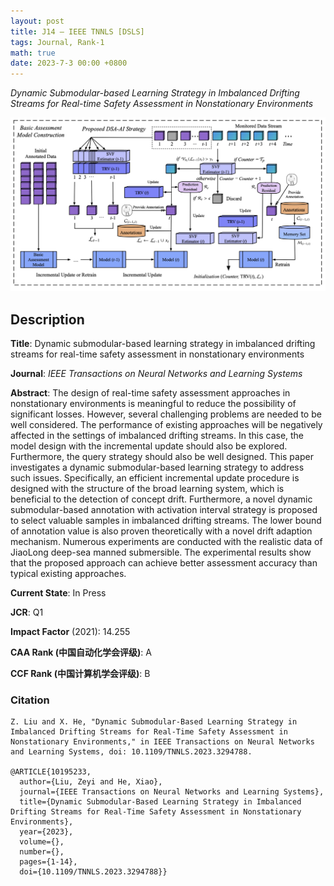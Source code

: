 ```yaml
---
layout: post
title: J14 — IEEE TNNLS [DSLS]
tags: Journal, Rank-1
math: true
date: 2023-7-3 00:00 +0800
---
```


*Dynamic Submodular-based Learning Strategy in Imbalanced Drifting Streams for Real-time Safety Assessment in Nonstationary Environments*

![GA][image-1]


## Description

**Title**: Dynamic submodular-based learning strategy in imbalanced drifting streams for real-time safety assessment in nonstationary environments

**Journal**: *IEEE Transactions on Neural Networks and Learning Systems*

**Abstract**: The design of real-time safety assessment approaches in nonstationary environments is meaningful to reduce the possibility of significant losses. However, several challenging problems are needed to be well considered. The performance of existing approaches will be negatively affected in the settings of imbalanced drifting streams. In this case, the model design with the incremental update should also be explored. Furthermore, the query strategy should also be well designed. This paper investigates a dynamic submodular-based learning strategy to address such issues. Specifically, an efficient incremental update procedure is designed with the structure of the broad learning system, which is beneficial to the detection of concept drift. Furthermore, a novel dynamic submodular-based annotation with activation interval strategy is proposed to select valuable samples in imbalanced drifting streams. The lower bound of annotation value is also proven theoretically with a novel drift adaption mechanism. Numerous experiments are conducted with the realistic data of JiaoLong deep-sea manned submersible. The experimental results show that the proposed approach can achieve better assessment accuracy than typical existing approaches.

**Current State**: In Press

**JCR**: Q1

**Impact Factor** (2021): 14.255

**CAA Rank (中国自动化学会评级)**: A

**CCF Rank (中国计算机学会评级)**: B

### Citation

	Z. Liu and X. He, "Dynamic Submodular-Based Learning Strategy in Imbalanced Drifting Streams for Real-Time Safety Assessment in Nonstationary Environments," in IEEE Transactions on Neural Networks and Learning Systems, doi: 10.1109/TNNLS.2023.3294788.
	
	@ARTICLE{10195233,
	  author={Liu, Zeyi and He, Xiao},
	  journal={IEEE Transactions on Neural Networks and Learning Systems}, 
	  title={Dynamic Submodular-Based Learning Strategy in Imbalanced Drifting Streams for Real-Time Safety Assessment in Nonstationary Environments}, 
	  year={2023},
	  volume={},
	  number={},
	  pages={1-14},
	  doi={10.1109/TNNLS.2023.3294788}}

[image-1]:	https://github.com/Samlzy/pics/raw/Samlzy-patch-1/LiuZY07.png
